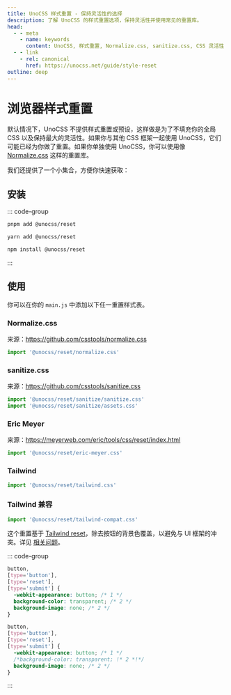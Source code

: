 ```yaml
---
title: UnoCSS 样式重置 - 保持灵活性的选择
description: 了解 UnoCSS 的样式重置选项，保持灵活性并使用常见的重置库。
head:
  - - meta
    - name: keywords
      content: UnoCSS, 样式重置, Normalize.css, sanitize.css, CSS 灵活性
  - - link
    - rel: canonical
      href: https://unocss.net/guide/style-reset      
outline: deep
---
```


# 浏览器样式重置

默认情况下，UnoCSS 不提供样式重置或预设，这样做是为了不填充你的全局 CSS 以及保持最大的灵活性。如果你与其他 CSS 框架一起使用 UnoCSS，它们可能已经为你做了重置。如果你单独使用 UnoCSS，你可以使用像 [Normalize.css](https://github.com/csstools/normalize.css) 这样的重置库。

我们还提供了一个小集合，方便你快速获取：

## 安装

::: code-group

```bash [pnpm]
pnpm add @unocss/reset
```

```bash [yarn]
yarn add @unocss/reset
```

```bash [npm]
npm install @unocss/reset
```

:::

## 使用

你可以在你的 `main.js` 中添加以下任一重置样式表。

### Normalize.css

来源：https://github.com/csstools/normalize.css

```ts
import '@unocss/reset/normalize.css'
```

### sanitize.css

来源：https://github.com/csstools/sanitize.css

```ts
import '@unocss/reset/sanitize/sanitize.css'
import '@unocss/reset/sanitize/assets.css'
```

### Eric Meyer

来源：https://meyerweb.com/eric/tools/css/reset/index.html

```ts
import '@unocss/reset/eric-meyer.css'
```

### Tailwind

```ts
import '@unocss/reset/tailwind.css'
```

### Tailwind 兼容

```ts
import '@unocss/reset/tailwind-compat.css'
```

这个重置基于 [Tailwind reset](#tailwind)，除去按钮的背景色覆盖，以避免与 UI 框架的冲突。详见 [相关问题](https://github.com/unocss/unocss/issues/2127)。

::: code-group

```css [Before]
button,
[type='button'],
[type='reset'],
[type='submit'] {
  -webkit-appearance: button; /* 1 */
  background-color: transparent; /* 2 */
  background-image: none; /* 2 */
}
```

```css [After]
button,
[type='button'],
[type='reset'],
[type='submit'] {
  -webkit-appearance: button; /* 1 */
  /*background-color: transparent; !* 2 *!*/
  background-image: none; /* 2 */
}
```

:::
